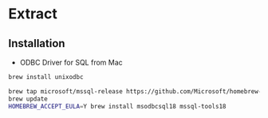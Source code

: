 # Extract
## Installation
- ODBC Driver for SQL from Mac
```bash
brew install unixodbc
```
```bash
brew tap microsoft/mssql-release https://github.com/Microsoft/homebrew-mssql-release
brew update
HOMEBREW_ACCEPT_EULA=Y brew install msodbcsql18 mssql-tools18
```